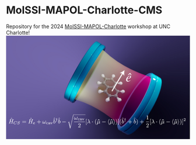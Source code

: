 # MolSSI-MAPOL-Charlotte-CMS
Repository for the 2024 [MolSSI-MAPOL-Charlotte](https://pages.charlotte.edu/molssi-mapol-workshop/) workshop at UNC Charlotte!
![Molecule in a cavity](PCSD0764_ChemTheoryTOC.jpg)
